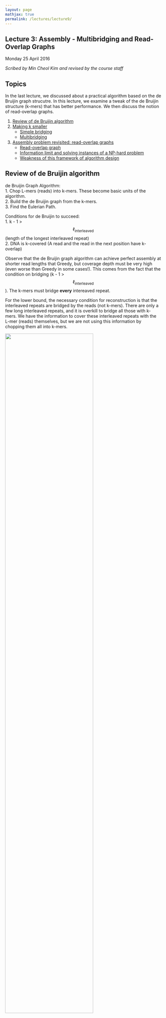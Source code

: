 ```yaml
---
layout: page
mathjax: true
permalink: /lectures/lecture9/
---
```

## Lecture 3: Assembly - Multibridging and Read-Overlap Graphs

Monday 25 April 2016

_Scribed by Min Cheol Kim and revised by the course staff_



## Topics

In the last lecture, we discussed about a practical algorithm based on the de Bruijin graph strucutre.
In this lecture, we examine a tweak of the de Bruijin structure (k-mers)
that has better performance. We then discuss the notion of read-overlap graphs.

1.	<a href='#review'>Review of de Bruijin algorithm</a>
2.	<a href='#multi'>Making k smaller</a>
    - <a href='#simple'>Simple bridging</a>
    - <a href='#triple'>Multibridging</a>
3. <a href='#readoverlap'>Assembly problem revisited: read-overlap graphs</a>
    - <a href='#read1'>Read-overlap graph</a>
    - <a href='#info'>Information limit and solving instances of a NP-hard problem</a>  
    - <a href='#weakness'>Weakness of this framework of algorithm design</a>  

## <a id='review'></a>Review of de Bruijin algorithm

de Bruijin Graph Algorithm:  
	1. Chop L-mers (reads) into k-mers. These become basic units of the algorithm.  
	2. Build the de Bruijin graph from the k-mers.  
	3. Find the Eulerian Path.

Conditions for de Bruijin to succeed:  
	1. k - 1 > $$\ell_{\text{interleaved}}$$ (length of the longest interleaved repeat)  
	2. DNA is k-covered (A read and the read in the next position have k-overlap)

Observe that the de Bruijin graph algorithm can achieve perfect assembly at shorter
read lengths that Greedy, but coverage depth must be very high (even worse than
Greedy in some cases!). This comes from the fact that the condition on bridging
(k - 1 > $$\ell_{\text{interleaved}}$$). The k-mers must bridge
**every** intereaved repeat.

For the lower bound, the necessary condition for reconstruction is that the interleaved repeats are bridged by the reads (not k-mers). There are only a few long interleaved repeats, and it is overkill to bridge all those with k-mers. We have the information to cover these interleaved repeats with the L-mer (reads) themselves, but we are not using this information by chopping them all into k-mers.

<div class="fig figcenter fighighlight">
  <img src="/assets/lecture8/Figure9.png" width="75%">
	<div class="figcaption">Lower bound from Lander-Waterman calculation, the read
	complexity necessary for the greedy algorithm and the
  de Bruijn graph algorithm to succeed (with probability \(1-\epsilon\)), and Ukkonen's
	lower bound for successful assembly (w. p. \(1-\epsilon\)).</div>
</div>


## <a id='multi'></a>Making k smaller

By taking advantage of the fact that we do not need to bridge **all** interleaved repeats with k-mers, we come up with modified versions of the de Bruijin algorithm. We set k  $$<< \ \ell_{\text{interleaved}}$$, and we do something special for the long interleaved repeats, which are few in numbers.

### <a id='simple'></a>Simple Bridging

The problem we had when k <= $$\ell_{\text{interleaved}}$$+ 1 was that, we have confusion when finding the Eulerian path when traversing through all the edges, as covered in the previous lecture (Refer to examples of de Bruijin graphs in Lecture 8). When multiple Eulerian paths exist, we cannot guarantee a correct reconstruction.

We can circumvent this problem by using the reads (L-mers) themselves to resolve the conflicts. In the figure below, with k < $$\ell_{\text{interleaved}}$$, there were two potential Eulerian paths, where one traverses the green segment first or the pink segment first.

<div class="fig figcenter fighighlight">
  <img src="/assets/lecture9/Figure1.png" width="90%">
	<div class="figcaption">Bridging read resolves one repeat and the unique Eulerian
path resolves the other.</div>
</div>

However, by incorporating the information in the bridging read, the we can reduce the number of Eulerian paths to one:  
	1. Find the bridging read on the graph, in this case on the top right.  
	2. Since we know that orange segment must follow the green segment, replicate the black node and create a separate path from green - black - orange.

Information from bridging reads simplify the graph.

At this point, our conditions for a successful assembly is as follows:  
	1. All interleaved repeats (except triple repeats) are singly bridged.  
	2. k-1 > $$\ell_{\text{triple}}$$ (length of the longest triple repeat).

The performance of this algorithm is shown in the figure below. Note that even though this reduces the number of reads we need, it is still not as close to the lower bound as we hope. Can we do better?

<div class="fig figcenter fighighlight">
  <img src="/assets/lecture9/Figure2.png" width="75%">
	<div class="figcaption">Lower bound from Lander-Waterman calculation, the read
	complexity necessary for the greedy algorithm, the
  de Bruijn graph algorithm, and the SimpleBridging algorithm to succeed (with probability \(1-\epsilon\)), and Ukkonen's
	lower bound for successful assembly (w. p. \(1-\epsilon\)).</div>
</div>

### <a id='simple'></a>Multibridging

The algorithm we outlined above had k - 1 > $$\ell_{\text{triple}}$$ as a condition, which allowed us to guarantee the bridging of all copies of all triple repeats. Triple repeats are special type of interleaved repeats in that, even when it is singly bridged, there is still ambiguity to the Eulerian path.

We can modify the algorithm further to get around the ambiguity. If the triple repeats are triple-bridged (meaning that every copy of the repeat has a bridging read), then we can separate the repeat node into three different distinct nodes that each connect to distinct adjacent nodes.

In the figure below, if we have three reads that each bridge a copy of the grey triple repeat, then we can resolve the confusion.

<div class="fig figcenter fighighlight">
  <img src="/assets/lecture9/Figure3.png" width="90%">
	<div class="figcaption">If all three copies of a triple repeat are bridged,
  one can resolve them locally.</div>
</div>

With this in mind, our conditions for success then becomes [Bresler, Bresler, Tse, 2013](http://arxiv.org/abs/1301.0068):

1. Triple repeats are ALL bridged.
2. Interleaved repeats are singly bridged
3. Coverage


We also see that the performance of the multibridging algorithm is close to that of the lower bound.

<div class="fig figcenter fighighlight">
  <img src="/assets/lecture9/Figure4.png" width="75%">
	<div class="figcaption">Lower bound from Lander-Waterman calculation, the read
	complexity necessary for the greedy algorithm, the
  de Bruijn graph algorithm, the SimpleBridging algorithm, and the MultiBridging algorithm to succeed (with probability \(1-\epsilon\)), and Ukkonen's
	lower bound for successful assembly (w. p. \(1-\epsilon\)).</div>
</div>

## <a id='readoverlap'></a>Assembly problem revisited: read-overlap graphs

So far we have looked at versions of the algorithm called the de Bruijin algorithm. This algorithm essentially takes these long reads and chops them up into shorter, k-mers. Then we realize that the k-mers do not contain enough information, and we bring back some of the important repeats to resolve conflicts.

This seems like a strage paradigm, since the reads are the ones that contain all the information to begin with. A more natural class of algorithm is called the read-overlap algorithm, which is actually the original approach to assembly.

### <a id='read1'></a>Read-overlap graphs

Instead of thinking about k-mers, we should think about reads themselves. Using this idea, we reconstruct a graph where all the nodes of the graph are reads, without any k-mer transformation. Then, we connect them by edge. Each edge measures the amount of overlap that each read has with each other. The number on each edge is the amount of extension that one would get by putting the reads together.

For example, if you have two reads ACGCA and CGCAT, you would get an extension of 1 (overlap of 4) when the reads are put together to form ACGCAT. An example of such a read-length graph is shown below.

<div class="fig figcenter fighighlight">
  <img src="/assets/lecture9/Figure5.png" width="75%">
	<div class="figcaption">A read overlap graph contains the  original sequence
  as a hamiltonian path.</div>
</div>

This in some sense, this is the most natural representation of an assembly problem. The assembly problem then becomes taking a path that goes through every single node in the graph, while also minimizing the sum of the weights (maximize the overlap).

This path is called the Generalized Hamiltonian Path, a path that visits every node at least once, while maintaining the minimum sum of weights. We may need to visit a node multiple times due to repeats.

It turns out that this problem is NP-hard. This is one of the main motivation for solving the de Bruijin graph.

### <a id='info'></a>Information limit and solving instances of a NP-hard problem

With some of the insights gathered on the problem, we can try to get enough structure to "solve" this instances of this problem, that is in general NP-hard problem.

Let us see what the most basic algorithm does in terms of the read-overlap graph - the Greedy algorithm. The greedy algorithm essentially picks the largest overlap, and never worry about the other overlaps, and maintains only that one edge. This vastly simplifies the graph, with only one outgoing edge from each node.

Greedy's pitfall is that when the true path visits a node twice, it will fail. This is an oversimplification of the generalized Hamiltonian path problem.

Going back to our performance figure, we see that the Greedy algorithm lives in the red region, where the read length is long enough to cover **all** repeats. That leaves the blue region, where reconstruction is still possible but we may need to visit the nodes more than once.

<div class="fig figcenter fighighlight">
  <img src="/assets/lecture9/Figure6.png" width="75%">
	<div class="figcaption">Information limits in the read-overlap graph framework.</div>
</div>

Then we ask ourselves, do we need to visit a node more than 2 times? This refers to an unbridged triple repeat situation, in which reconstruction is not possible anyway. In the figure below, we notice that either the blue or red path is possible.

<div class="fig figcenter fighighlight">
  <img src="/assets/lecture9/Figure7.png" width="75%">
	<div class="figcaption">This shows that we can not visit a read more than two reads unless
  a triple repeat is not bridged.</div>
</div>

The information analysis shows us that the Greedy is an oversimplification, but we do not need to visit a node more than twice; this stands on the left of the lower bound (figure below). We need an algorithm that visits each node no more than twice.

<div class="fig figcenter fighighlight">
  <img src="/assets/lecture9/Figure8.png" width="75%">
	<div class="figcaption"> The use of "Not-so-greedy" to achieve theoretic limits.</div>
</div>

This algorithm is called the "Not-so-greedy" algorithm that keeps exactly two best extensions for each node, and throws away all else. The complexity is linear with the number of reads. In the green region, we can overcome the NP-hardness of the Hamiltonian problem.

### <a id='weakness'></a>Weakness of this framework of algorithm design

We note that the design of algorithms like Not-so-greedy (which are
optimal theoretically) are designed assuming that the genome can be assembled completely. These are
useful when we have where one does not bridge repeats, but bridges all interleaved
repeats. In practice, there are few such data-sets. Here, one usually is in regimes where either all repeats are bridged
(for example the [Pacbio _E. coli_ data-set](https://github.com/PacificBiosciences/DevNet/wiki/E.-coli-Bacterial-Assembly)),
or even interleaved repeats are not bridged (for example the
[Pacbio human chromosome 1 data-set](https://github.com/PacificBiosciences/DevNet/wiki/H_sapiens_54x_release)).
This makes algorithms like Not-so-greedy to be of limited appeal in practice.  

Thus practically in the Read-Overlap graph framework, the greedy algorithm, and
algorithms like [string graph](http://bioinformatics.oxfordjournals.org/content/21/suppl_2/ii79.abstract)
still rule the roost currently.
